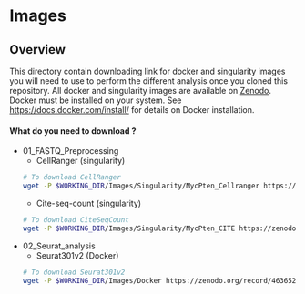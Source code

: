 # Images
## Overview
This directory contain downloading link for docker and singularity images you will need to use to perform the different analysis once you cloned this repository.
All docker and singularity images are available on [Zenodo](https://doi.org/10.5281/zenodo.4636520).
Docker must be installed on your system. See https://docs.docker.com/install/ for details on Docker installation.

#### What do you need to download ?
- 01_FASTQ_Preprocessing
  - CellRanger (singularity)
  ```bash
  # To download CellRanger
  wget -P $WORKING_DIR/Images/Singularity/MycPten_Cellranger https://zenodo.org/record/4636520/files/cellranger2.1.0.img
  ```
  - Cite-seq-count (singularity)
  ```bash
  # To download CiteSeqCount
  wget -P $WORKING_DIR/Images/Singularity/MycPten_CITE https://zenodo.org/record/4636520/files/citeseqcount141_image.tar
  ```
- 02_Seurat_analysis
  - Seurat301v2 (Docker)
  ```bash
  # To download Seurat301v2
  wget -P $WORKING_DIR/Images/Docker https://zenodo.org/record/4636520/files/Seurat301v2.tar
  ```
